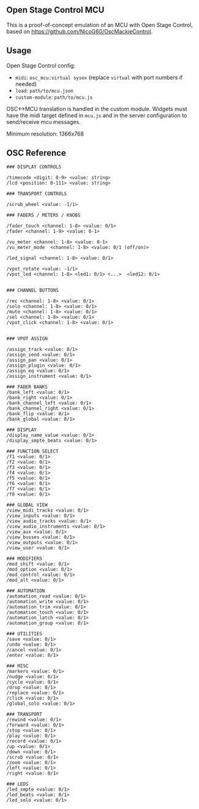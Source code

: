 ## Open Stage Control MCU

This is a proof-of-concept emulation of an MCU with Open Stage Control, based on https://github.com/NicoG60/OscMackieControl.

## Usage

Open Stage Control config:
- `midi`: `osc_mcu:virtual sysex` (replace `virtual` with port numbers if needed)
- `load`: `path/to/mcu.json`
- `custom-module`: `path/to/mcu.js`

OSC<->MCU translation is handled in the custom module. Widgets must have the midi target defined in `mcu.js` and in the server configuration to send/receive mcu messages.

Minimum resolution: 1366x768

## OSC Reference

```
### DISPLAY CONTROLS

/timecode <digit: 0-9> <value: string>
/lcd <position: 0-111> <value: string>

### TRANSPORT CONTROLS

/scrub_wheel <value: -1/1>

### FADERS / METERS / KNOBS

/fader_touch <channel: 1-8> <value: 0/1>
/fader <channel: 1-9> <value: 0-1>

/vu_meter <channel: 1-8> <value: 0-1>
/vu_meter_mode  <channel: 1-8> <value: 0/1 (off/on)>

/led_signal <channel: 1-8> <value: 0/1>

/vpot_rotate <value: -1/1>
/vpot_led <channel: 1-8> <led1: 0/1> <...>  <led12: 0/1>


### CHANNEL BUTTONS

/rec <channel: 1-8> <value: 0/1>
/solo <channel: 1-8> <value: 0/1>
/mute <channel: 1-8> <value: 0/1>
/sel <channel: 1-8> <value: 0/1>
/vpot_click <channel: 1-8> <value: 0/1>


### VPOT ASSIGN

/assign_track <value: 0/1>
/assign_send <value: 0/1>
/assign_pan <value: 0/1>
/assign_plugin <value: 0/1>
/assign_eq <value: 0/1>
/assign_instrument <value: 0/1>

### FADER BANKS
/bank_left <value: 0/1>
/bank_right <value: 0/1>
/bank_channel_left <value: 0/1>
/bank_channel_right <value: 0/1>
/bank_flip <value: 0/1>
/bank_global <value: 0/1>

### DISPLAY
/display_name_value <value: 0/1>
/display_smpte_beats <value: 0/1>

### FUNCTION SELECT
/f1 <value: 0/1>
/f2 <value: 0/1>
/f3 <value: 0/1>
/f4 <value: 0/1>
/f5 <value: 0/1>
/f6 <value: 0/1>
/f7 <value: 0/1>
/f8 <value: 0/1>

### GLOBAL VIEW
/view_midi_tracks <value: 0/1>
/view_inputs <value: 0/1>
/view_audio_tracks <value: 0/1>
/view_audio_instruments <value: 0/1>
/view_aux <value: 0/1>
/view_busses <value: 0/1>
/view_outputs <value: 0/1>
/view_user <value: 0/1>

### MODIFIERS
/mod_shift <value: 0/1>
/mod_option <value: 0/1>
/mod_control <value: 0/1>
/mod_alt <value: 0/1>

### AUTOMATION
/automation_read <value: 0/1>
/automation_write <value: 0/1>
/automation_trim <value: 0/1>
/automation_touch <value: 0/1>
/automation_latch <value: 0/1>
/automation_group <value: 0/1>

### UTILITIES
/save <value: 0/1>
/undo <value: 0/1>
/cancel <value: 0/1>
/enter <value: 0/1>

### MISC
/markers <value: 0/1>
/nudge <value: 0/1>
/cycle <value: 0/1>
/drop <value: 0/1>
/replace <value: 0/1>
/click <value: 0/1>
/global_solo <value: 0/1>

### TRANSPORT
/rewind <value: 0/1>
/forward <value: 0/1>
/stop <value: 0/1>
/play <value: 0/1>
/record <value: 0/1>
/up <value: 0/1>
/down <value: 0/1>
/scrub <value: 0/1>
/zoom <value: 0/1>
/left <value: 0/1>
/right <value: 0/1>

### LEDS
/led_smpte <value: 0/1>
/led_beats <value: 0/1>
/led_solo <value: 0/1>
```
